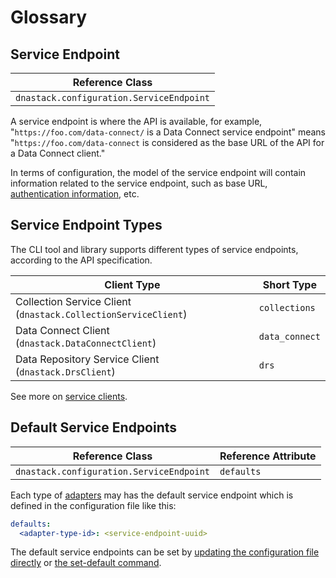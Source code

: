 # Glossary

## Service Endpoint

| Reference Class                           |
|-------------------------------------------|
| `dnastack.configuration.ServiceEndpoint`  |

A service endpoint is where the API is available, for example, "`https://foo.com/data-connect/` is a Data Connect service
endpoint" means "`https://foo.com/data-connect` is considered as the base URL of the API for a Data Connect client."

In terms of configuration, the model of the service endpoint will contain information related to the service endpoint,
such as base URL, [authentication information](authentations.md), etc.

## Service Endpoint Types

The CLI tool and library supports different types of service endpoints, according to the API specification.

| Client Type                                                    | Short Type     |
|----------------------------------------------------------------|----------------|
| Collection Service Client (`dnastack.CollectionServiceClient`) | `collections`  |
| Data Connect Client (`dnastack.DataConnectClient`)             | `data_connect` |
| Data Repository Service Client (`dnastack.DrsClient`)          | `drs`          |

See more on [service clients](service-clients.md).

## Default Service Endpoints

| Reference Class                           | Reference Attribute |
|-------------------------------------------|---------------------|
| `dnastack.configuration.ServiceEndpoint`  | `defaults`          |

Each type of [adapters](#service-endpoint-types) may has the default service endpoint which is defined in the
configuration file like this:

```yaml
defaults:
  <adapter-type-id>: <service-endpoint-uuid>
```

The default service endpoints can be set by [updating the configuration file directly](cli-configuration.md#update-the-configuration-file-directly)
or [the set-default command](cli.md#set-the-default-service-endpoint).
